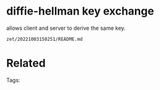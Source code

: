 # diffie-hellman key exchange
allows client and server to derive the same key.

` zet/20221003150251/README.md `

# Related


Tags:

    
